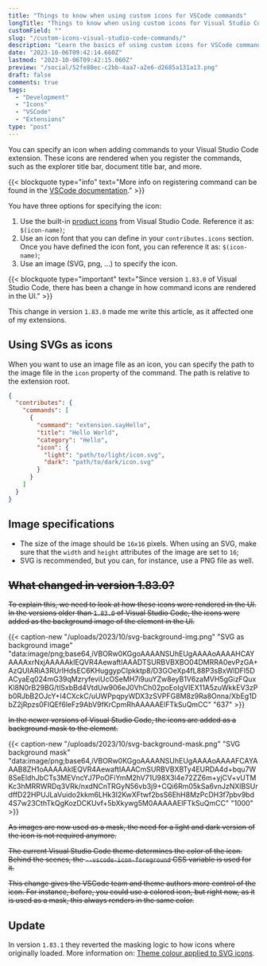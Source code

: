 ```yaml
---
title: "Things to know when using custom icons for VSCode commands"
longTitle: "Things to know when using custom icons for Visual Studio Code commands"
customField: ""
slug: "/custom-icons-visual-studio-code-commands/"
description: "Learn the basics of using custom icons for VSCode commands and an important change in VSCode since version 1.83.0 how they are rendered."
date: "2023-10-06T09:42:14.660Z"
lastmod: "2023-10-06T09:42:15.060Z"
preview: "/social/52fe80ec-c2bb-4aa7-a2e6-d2685a131a13.png"
draft: false
comments: true
tags:
  - "Development"
  - "Icons"
  - "VSCode"
  - "Extensions"
type: "post"
---
```


You can specify an icon when adding commands to your Visual Studio Code extension. These icons are rendered when you register the commands, such as the explorer title bar, document title bar, and more.

{{< blockquote type="info" text="More info on registering command can be found in the [VSCode documentation](https://code.visualstudio.com/api/references/contribution-points#contributes.commands)." >}}

You have three options for specifying the icon:

1. Use the built-in [product icons](https://code.visualstudio.com/api/references/icons-in-labels#icon-listing) from Visual Studio Code. Reference it as: `$(icon-name)`;
2. Use an icon font that you can define in your `contributes.icons` section. Once you have defined the icon font, you can reference it as: `$(icon-name)`;
3. Use an image (SVG, png, ...) to specify the icon.

{{< blockquote type="important" text="Since version `1.83.0` of Visual Studio Code, there has been a change in how command icons are rendered in the UI." >}}

This change in version `1.83.0` made me write this article, as it affected one of my extensions.

## Using SVGs as icons

When you want to use an image file as an icon, you can specify the path to the image file in the `icon` property of the command. The path is relative to the extension root.

```json {linenos=table,noclasses=false}
{
  "contributes": {
    "commands": [
      {
        "command": "extension.sayHello",
        "title": "Hello World",
        "category": "Hello",
        "icon": {
          "light": "path/to/light/icon.svg",
          "dark": "path/to/dark/icon.svg"
        }
      }
    ]
  }
}
```

## Image specifications

- The size of the image should be `16x16` pixels. When using an SVG, make sure that the `width` and `height` attributes of the image are set to `16`;
- SVG is recommended, but you can, for instance, use a PNG file as well.

## ~~What changed in version 1.83.0?~~

~~To explain this, we need to look at how these icons were rendered in the UI. In the versions older than `1.83.0` of Visual Studio Code, the icons were added as the background image of the element in the UI.~~

{{< caption-new "/uploads/2023/10/svg-background-img.png" "SVG as background image"  "data:image/png;base64,iVBORw0KGgoAAAANSUhEUgAAAAoAAAAHCAYAAAAxrNxjAAAAAklEQVR4AewaftIAAADTSURBVBXBO04DMRRA0evPzGA+AzQUIARiA3RUrIHdsEC6KHuggypCIpkktp8/D3GOeXp4fL88P3sBxWlDFI5DACyaEq024mG39qMzryfeviUcOSeMH7i9uuYZw8eyB1V6zaMVH5gGizFQuxKl8N0rB29BG/tlSxbBd4VtdUw906eJ0VhCh02poEoIgVIEX11A5zuWkkEV3zPb0RJbB2OJcY+I4CXckC/uUWPpqpyWDX3zSVPFG8M8z9Ra8Onna/XbEg1DbZ2jRpzs0FIQEf6leFz9AbV9fKrCpmRhAAAAAElFTkSuQmCC" "637" >}}

~~In the newer versions of Visual Studio Code, the icons are added as a background mask to the element.~~

{{< caption-new "/uploads/2023/10/svg-background-mask.png" "SVG background mask"  "data:image/png;base64,iVBORw0KGgoAAAANSUhEUgAAAAoAAAAFCAYAAAB8ZH1oAAAAAklEQVR4AewaftIAAACmSURBVBXBTy4EURDA4d+bqu7W8SeEldhJbCTs3MEVncYJ7PoOFiYmM2hV71U98X3l4e72ZZ6m+yjCV+vUTMKc3hMRRWRDq3VRk/nxdNCnTRGyN56vb3j9+CQi6Rm05kSa6vnJzNXlBSUrdffD22HPUJLaVuido2kkm6LHk3I2KwXFtwf2bsS6EhH8MzPcDH3f7pbv9bd4S7w23CthTkQgKozDCKUvf+5bXkywg5M0AAAAAElFTkSuQmCC" "1000" >}}

~~As images are now used as a mask, the need for a light and dark version of the icon is not required anymore.~~

~~The current Visual Studio Code theme determines the color of the icon. Behind the scenes, the `--vscode-icon-foreground` CSS variable is used for it.~~

~~This change gives the VSCode team and theme authors more control of the icon. For instance, before, you could use a colored icon, but right now, as it is used as a mask, this always renders in the same color.~~

## Update

In version `1.83.1` they reverted the masking logic to how icons where originally loaded. More information on: [Theme colour applied to SVG icons](https://github.com/microsoft/vscode/issues/194710).
